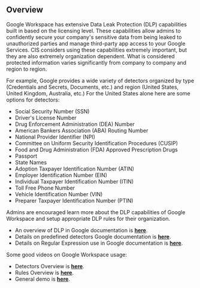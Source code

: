 ## Overview

Google Workspace has extensive Data Leak Protection (DLP) capabilities built in based on the licensing level. These capabilities allow admins to confidently secure your company's sensitive data from being leaked to unauthorized parties and manage third-party app access to your Google Services. CIS considers using these capabilities extremely important, but they are also extremely organization dependent. What is considered protected information varies significantly from company to company and region to region.

For example, Google provides a wide variety of detectors organized by type (Credentials and Secrets, Documents, etc.) and region (United States, United Kingdom, Australia, etc.) For the United States alone here are some options for detectors:

- Social Security Number (SSN)
- Driver's License Number
- Drug Enforcement Administration (DEA) Number
- American Bankers Association (ABA) Routing Number
- National Provider Identifier (NPI)
- Committee on Uniform Security Identification Procedures (CUSIP)
- Food and Drug Administration (FDA) Approved Prescription Drugs
- Passport
- State Names
- Adoption Taxpayer Identification Number (ATIN)
- Employer Identification Number (EIN)
- Individual Taxpayer Identification Number (ITIN)
- Toll Free Phone Number
- Vehicle Identification Number (VIN)
- Preparer Taxpayer Identification Number (PTIN)

Admins are encouraged learn more about the DLP capabilities of Google Workspace and setup appropriate DLP rules for their organization.

- An overview of DLP in Google documentation is **[here](https://apps.google.com/supportwidget/articlehome?hl=en&article_url=https%3A%2F%2Fsupport.google.com%2Fa%2Fanswer%2F9646351%3Fhl%3Den&assistant_id=generic-unu&product_context=9646351&product_name=UnuFlow&trigger_context=a)**.
- Details on predefined detectors Google documentation is **[here](https://apps.google.com/supportwidget/articlehome?hl=en&article_url=https%3A%2F%2Fsupport.google.com%2Fa%2Fanswer%2F7047475%3Fhl%3Den&assistant_id=generic-unu&product_context=7047475&product_name=UnuFlow&trigger_context=a)**.
- Details on Regular Expression use in Google documentation is **[here](https://apps.google.com/supportwidget/articlehome?hl=en&article_url=https%3A%2F%2Fsupport.google.com%2Fa%2Fanswer%2F1371417%3Fhl%3Den&assistant_id=generic-unu&product_context=1371417&product_name=UnuFlow&trigger_context=a)**.

Some good videos on Google Workspace usage:

- Detectors Overview is **[here](https://www.youtube.com/watch?v=UYbjO7lM1l8&list=PLn275E3eumb6OTmFMyAbnEN1tJN-24GwZ&index=3)**.
- Rules Overview is **[here](https://www.youtube.com/watch?v=a9-wny1-iiM&list=PLn275E3eumb6OTmFMyAbnEN1tJN-24GwZ&index=4)**.
- General demo is **[here](https://www.youtube.com/watch?v=o3vuqTX4e9g&list=PLn275E3eumb6OTmFMyAbnEN1tJN-24GwZ&index=5)**.
